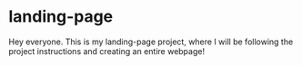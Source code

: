 # landing-page

Hey everyone. This is my landing-page project, where I will be following the project instructions and creating an entire webpage! 